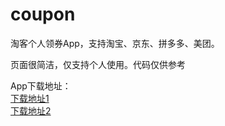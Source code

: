 # coupon
淘客个人领券App，支持淘宝、京东、拼多多、美团。

页面很简洁，仅支持个人使用。代码仅供参考

App下载地址：<br>
[下载地址1](http://101.200.52.208/local/优惠券.apk)<br>
[下载地址2](https://raw.githubusercontent.com/leeyoshinari/coupon/main/app/version/优惠券.apk)
